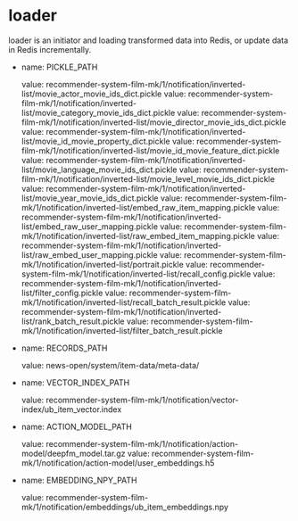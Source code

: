 # loader 

loader is an initiator and loading transformed data into Redis, or update data in Redis incrementally.
- name: PICKLE_PATH

    value: recommender-system-film-mk/1/notification/inverted-list/movie_actor_movie_ids_dict.pickle
    value: recommender-system-film-mk/1/notification/inverted-list/movie_category_movie_ids_dict.pickle
    value: recommender-system-film-mk/1/notification/inverted-list/movie_director_movie_ids_dict.pickle
    value: recommender-system-film-mk/1/notification/inverted-list/movie_id_movie_property_dict.pickle
    value: recommender-system-film-mk/1/notification/inverted-list/movie_id_movie_feature_dict.pickle
    value: recommender-system-film-mk/1/notification/inverted-list/movie_language_movie_ids_dict.pickle
    value: recommender-system-film-mk/1/notification/inverted-list/movie_level_movie_ids_dict.pickle
    value: recommender-system-film-mk/1/notification/inverted-list/movie_year_movie_ids_dict.pickle
    value: recommender-system-film-mk/1/notification/inverted-list/embed_raw_item_mapping.pickle
    value: recommender-system-film-mk/1/notification/inverted-list/embed_raw_user_mapping.pickle
    value: recommender-system-film-mk/1/notification/inverted-list/raw_embed_item_mapping.pickle
    value: recommender-system-film-mk/1/notification/inverted-list/raw_embed_user_mapping.pickle
    value: recommender-system-film-mk/1/notification/inverted-list/portrait.pickle
    value: recommender-system-film-mk/1/notification/inverted-list/recall_config.pickle
    value: recommender-system-film-mk/1/notification/inverted-list/filter_config.pickle
    value: recommender-system-film-mk/1/notification/inverted-list/recall_batch_result.pickle
    value: recommender-system-film-mk/1/notification/inverted-list/rank_batch_result.pickle
    value: recommender-system-film-mk/1/notification/inverted-list/filter_batch_result.pickle

- name: RECORDS_PATH
   
    value: news-open/system/item-data/meta-data/

- name: VECTOR_INDEX_PATH
  
    value: recommender-system-film-mk/1/notification/vector-index/ub_item_vector.index

- name: ACTION_MODEL_PATH
    
    value: recommender-system-film-mk/1/notification/action-model/deepfm_model.tar.gz
    value: recommender-system-film-mk/1/notification/action-model/user_embeddings.h5

- name: EMBEDDING_NPY_PATH
   
    value: recommender-system-film-mk/1/notification/embeddings/ub_item_embeddings.npy
